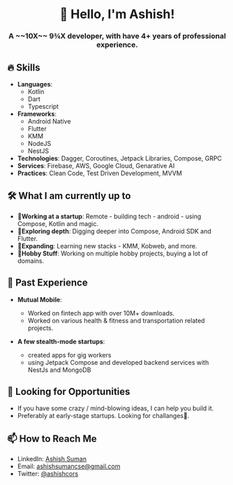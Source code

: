 <h1 align="center">👋 Hello, I'm Ashish!</h1>
<h3 align="center">A ~~10X~~ 9¾X developer, with have 4+ years of professional experience.</h3>

## 🔥 Skills

- **Languages**:
  - Kotlin
  - Dart
  - Typescript
- **Frameworks**:
  - Android Native
  - Flutter
  - KMM
  - NodeJS
  - NestJS
- **Technologies**: Dagger, Coroutines, Jetpack Libraries, Compose, GRPC
- **Services**: Firebase, AWS, Google Cloud, Genarative AI
- **Practices**: Clean Code, Test Driven Development, MVVM

## 🛠 What I am currently up to

- **🥷Working at a startup**: Remote - building tech - android - using Compose, Kotlin and magic.
- **🤿Exploring depth**: Digging deeper into Compose, Android SDK and Flutter.
- **🧭Expanding**: Learning new stacks - KMM, Kobweb, and more.
- **🚀Hobby Stuff**: Working on multiple hobby projects, buying a lot of domains.

## 📜 Past Experience

- **Mutual Mobile**:
  - Worked on fintech app with over 10M+ downloads.
  - Worked on various health & fitness and transportation related projects.

- **A few stealth-mode startups**:
  - created apps for gig workers
  - using Jetpack Compose and developed backend services with NestJs and MongoDB

## 👀 Looking for Opportunities

- If you have some crazy / mind-blowing ideas, I can help you build it.
- Preferably at early-stage startups. Looking for challanges🦾.

## 📫 How to Reach Me

- LinkedIn: [Ashish Suman](https://www.linkedin.com/in/ashishcors)
- Email: ashishsumancse@gmail.com
- Twitter: [@ashishcors](https://twitter.com/ashishcors)
